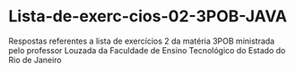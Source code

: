 # Lista-de-exerc-cios-02-3POB-JAVA
Respostas referentes a lista de exercícios 2 da matéria 3POB ministrada pelo professor Louzada da Faculdade de Ensino Tecnológico do Estado do Rio de Janeiro
